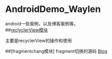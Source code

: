# AndroidDemo_Waylen
android一些案例，以及博客案例等。<br/>
##[reclyclerView模块](https://github.com/waylen505/AndroidDemo_Waylen/tree/master/recyclerview/src/main/java/com/example/waylenwang/androiddemo_waylen)

 主要是recyclerView的操作和使用

##[fragmentchang模块]
  fragment切换的源码
  [Blog](http://waylenw.github.io/Android/android-fragment-change-one/)
